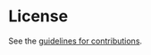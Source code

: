 # License

See the
[guidelines for contributions](https://github.com/cose-wg/draft-ietf-cose-sphincs-plus/blob/main/CONTRIBUTING.md).
